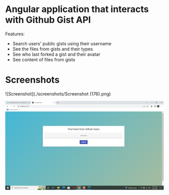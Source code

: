 # Angular application that interacts with Github Gist API

Features:

* Search users' public gists using their username
* See the files from gists and their types
* See who last forked a gist and their avatar
* See content of files from gists

# Screenshots

![Screenshot](./screenshots/Screenshot (176).png)

<img src="screenshots/Screenshot (176).png">
